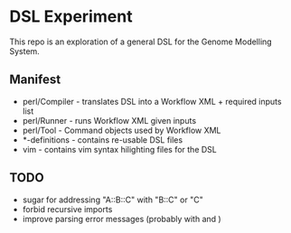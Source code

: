 # DSL Experiment

This repo is an exploration of a general DSL for the Genome Modelling System.


## Manifest
* perl/Compiler - translates DSL into a Workflow XML + required inputs list
* perl/Runner - runs Workflow XML given inputs
* perl/Tool - Command objects used by Workflow XML
* \*-definitions - contains re-usable DSL files
* vim - contains vim syntax hilighting files for the DSL


## TODO
- sugar for addressing "A::B::C" with "B::C" or "C"
- forbid recursive imports
- improve parsing error messages (probably with <reject> and <error>)
